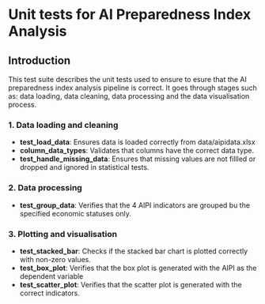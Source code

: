 # Unit tests for AI Preparedness Index Analysis

## Introduction
This test suite describes the unit tests used to ensure to esure that the AI preparedness index analysis pipeline is correct. It goes through stages such as: data loading, data cleaning, data processing and the data visualisation process.

### 1. Data loading and cleaning
- **test_load_data**: Ensures data is loaded correctly from data/aipidata.xlsx 
- **column_data_types**: Validates that columns have the correct data type.
- **test_handle_missing_data**: Ensures that missing values are not fillled or dropped and ignored in statistical tests.

### 2. Data processing 
- **test_group_data**: Verifies that the 4 AIPI indicators are grouped bu the specified economic statuses only.

### 3. Plotting and visualisation
- **test_stacked_bar**: Checks if the stacked bar chart is plotted correctly with non-zero values.
- **test_box_plot**: Verifies that the box plot is generated with the AIPI as the dependent variable 
- **test_scatter_plot**: Verifies that the scatter plot is generated with the correct indicators.






